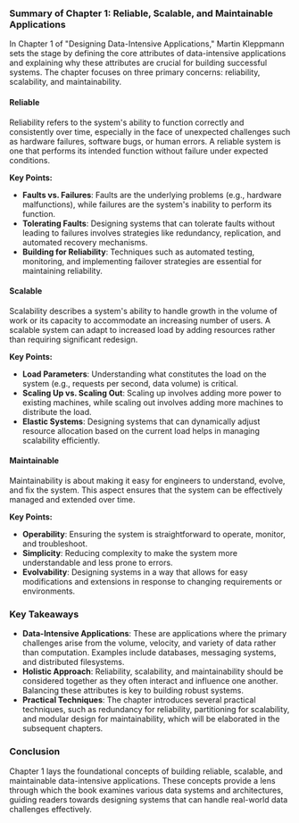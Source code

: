### Summary of Chapter 1: Reliable, Scalable, and Maintainable Applications

In Chapter 1 of "Designing Data-Intensive Applications," Martin Kleppmann sets the stage by defining the core attributes of data-intensive applications and explaining why these attributes are crucial for building successful systems. The chapter focuses on three primary concerns: reliability, scalability, and maintainability.

#### Reliable
Reliability refers to the system's ability to function correctly and consistently over time, especially in the face of unexpected challenges such as hardware failures, software bugs, or human errors. A reliable system is one that performs its intended function without failure under expected conditions.

**Key Points:**
- **Faults vs. Failures**: Faults are the underlying problems (e.g., hardware malfunctions), while failures are the system's inability to perform its function.
- **Tolerating Faults**: Designing systems that can tolerate faults without leading to failures involves strategies like redundancy, replication, and automated recovery mechanisms.
- **Building for Reliability**: Techniques such as automated testing, monitoring, and implementing failover strategies are essential for maintaining reliability.

#### Scalable
Scalability describes a system's ability to handle growth in the volume of work or its capacity to accommodate an increasing number of users. A scalable system can adapt to increased load by adding resources rather than requiring significant redesign.

**Key Points:**
- **Load Parameters**: Understanding what constitutes the load on the system (e.g., requests per second, data volume) is critical.
- **Scaling Up vs. Scaling Out**: Scaling up involves adding more power to existing machines, while scaling out involves adding more machines to distribute the load.
- **Elastic Systems**: Designing systems that can dynamically adjust resource allocation based on the current load helps in managing scalability efficiently.

#### Maintainable
Maintainability is about making it easy for engineers to understand, evolve, and fix the system. This aspect ensures that the system can be effectively managed and extended over time.

**Key Points:**
- **Operability**: Ensuring the system is straightforward to operate, monitor, and troubleshoot.
- **Simplicity**: Reducing complexity to make the system more understandable and less prone to errors.
- **Evolvability**: Designing systems in a way that allows for easy modifications and extensions in response to changing requirements or environments.

### Key Takeaways
- **Data-Intensive Applications**: These are applications where the primary challenges arise from the volume, velocity, and variety of data rather than computation. Examples include databases, messaging systems, and distributed filesystems.
- **Holistic Approach**: Reliability, scalability, and maintainability should be considered together as they often interact and influence one another. Balancing these attributes is key to building robust systems.
- **Practical Techniques**: The chapter introduces several practical techniques, such as redundancy for reliability, partitioning for scalability, and modular design for maintainability, which will be elaborated in the subsequent chapters.

### Conclusion
Chapter 1 lays the foundational concepts of building reliable, scalable, and maintainable data-intensive applications. These concepts provide a lens through which the book examines various data systems and architectures, guiding readers towards designing systems that can handle real-world data challenges effectively.